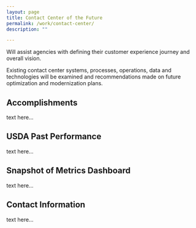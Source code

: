 ```yaml
---
layout: page
title: Contact Center of the Future
permalink: /work/contact-center/
description: ""

---
```


<div class="deck">Will assist agencies with defining their customer experience journey and overall vision.</div>

Existing contact center systems, processes, operations, data and technologies will be examined and recommendations made on future optimization and modernization plans.

## Accomplishments
text here...

## USDA Past Performance
text here...

## Snapshot of Metrics Dashboard
text here...

## Contact Information
text here...
